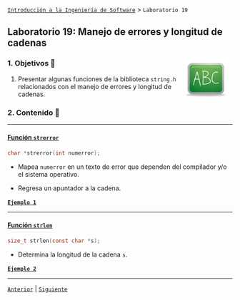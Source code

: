 [`Introducción a la Ingeniería de Software`](../README.md) > `Laboratorio 19`

## Laboratorio 19: Manejo de errores y longitud de cadenas

<img src="../imagenes/pizarron.png" align="right" height="100" width="100" hspace="10">

### 1. Objetivos :dart:

1. Presentar algunas funciones de la biblioteca `string.h` relacionados con el manejo de errores y longitud de cadenas.

### 2. Contenido :blue_book:

---

#### <ins>Función `strerror`</ins>
  
```c
char *strerror(int numerror);
```

- Mapea `numerror` en un texto de error que dependen del compilador y/o el sistema operativo.

- Regresa un apuntador a la cadena.

**[`Ejemplo 1`](ejemplo01/README.md)**

---

#### <ins>Función `strlen`</ins>

```c
size_t strlen(const char *s);
```

- Determina la longitud de la cadena `s`.

**[`Ejemplo 2`](ejemplo02/README.md)**

---

[`Anterior`](../laboratorio18/README.md) | [`Siguiente`](../laboratorio20/README.md)
